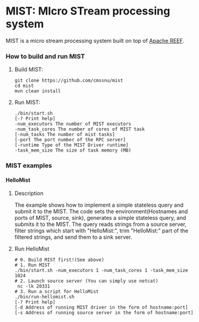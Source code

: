 MIST: MIcro STream processing system
====================================

MIST is a micro stream processing system built on top of [Apache REEF](http://reef.apache.org/).

### How to build and run MIST
1. Build MIST:
    ```
    git clone https://github.com/cmssnu/mist
    cd mist
    mvn clean install
    ```


2. Run MIST:
    ```
    ./bin/start.sh
    [-? Print help]
    -num_executors The number of MIST executors
    -num_task_cores The number of cores of MIST task
    [-num_tasks The number of mist tasks]
    [-port The port number of the RPC server]
    [-runtime Type of the MIST Driver runtime]
    -task_mem_size The size of task memory (MB)
    ```
    

### MIST examples
#### HelloMist

1. Description

    The example shows how to implement a simple stateless query and submit it to the MIST.
    The code sets the environment(Hostnames and ports of MIST, source, sink), generates a simple stateless query, and submits it to the MIST.
    The query reads strings from a source server, filter strings which start with "HelloMist:", trim "HelloMist:" part of the filtered strings, and send them to a sink server.

2. Run HelloMist
    ```
    # 0. Build MIST first!(See above)
    # 1. Run MIST
    ./bin/start.sh -num_executors 1 -num_task_cores 1 -task_mem_size 1024
    # 2. Launch source server (You can simply use netcat)
     nc -lk 20331
    # 3. Run a script for HelloMist
    ./bin/run-hellomist.sh
    [-? Print help]
    [-d Address of running MIST driver in the form of hostname:port]
    [-s Address of running source server in the form of hostname:port]
    ```
